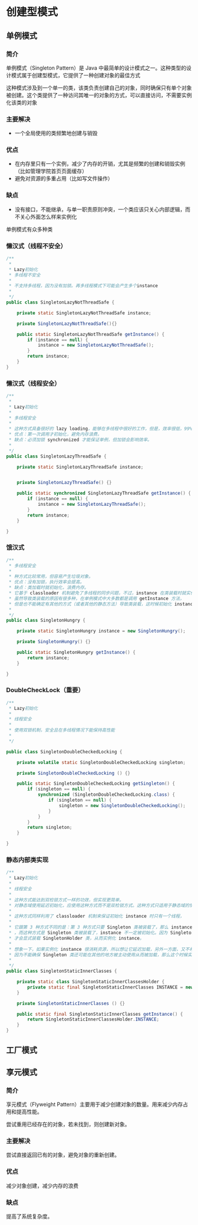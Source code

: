 # 创建型模式

## 单例模式

### 简介

单例模式（Singleton Pattern）是 Java 中最简单的设计模式之一。这种类型的设计模式属于创建型模式，它提供了一种创建对象的最佳方式

这种模式涉及到一个单一的类，该类负责创建自己的对象，同时确保只有单个对象被创建。这个类提供了一种访问其唯一的对象的方式，可以直接访问，不需要实例化该类的对象

### 主要解决


+ 一个全局使用的类频繁地创建与销毁

### 优点

+ 在内存里只有一个实例，减少了内存的开销，尤其是频繁的创建和销毁实例（比如管理学院首页页面缓存）
+ 避免对资源的多重占用（比如写文件操作）

### 缺点

+ 没有接口，不能继承，与单一职责原则冲突，一个类应该只关心内部逻辑，而不关心外面怎么样来实例化

单例模式有众多种类

### 懒汉式（线程不安全）

```java
/**
 *
 * Lazy初始化
 * 多线程不安全
 *
 * 不支持多线程，因为没有加锁。再多线程模式下可能会产生多个instance
 *
 */
public class SingletonLazyNotThreadSafe {

    private static SingletonLazyNotThreadSafe instance;

    private SingletonLazyNotThreadSafe(){}

    public static SingletonLazyNotThreadSafe getInstance() {
        if (instance == null) {
            instance = new SingletonLazyNotThreadSafe();
        }
        return instance;
    }
}
```



### 懒汉式（线程安全）

```java
/**
 *
 * Lazy初始化
 *
 * 多线程安全
 *
 * 这种方式具备很好的 lazy loading，能够在多线程中很好的工作，但是，效率很低，99% 情况下不需要同步。
 * 优点：第一次调用才初始化，避免内存浪费。
 * 缺点：必须加锁 synchronized 才能保证单例，但加锁会影响效率。
 *
 */
public class SingletonLazyThreadSafe {

    private static SingletonLazyThreadSafe instance;


    private SingletonLazyThreadSafe() {}

    public static synchronized SingletonLazyThreadSafe getInstance() {
        if (instance == null) {
            instance = new SingletonLazyThreadSafe();
        }
        return instance;
    }

}
```



### 饿汉式

```java
/**
 * 多线程安全
 *
 * 种方式比较常用，但容易产生垃圾对象。
 * 优点：没有加锁，执行效率会提高。
 * 缺点：类加载时就初始化，浪费内存。
 * 它基于 classloader 机制避免了多线程的同步问题，不过，instance 在类装载时就实例化，
 * 虽然导致类装载的原因有很多种，在单例模式中大多数都是调用 getInstance 方法，
 * 但是也不能确定有其他的方式（或者其他的静态方法）导致类装载，这时候初始化 instance 显然没有达到 lazy loading 的效果。
 *
 */
public class SingletonHungry {

    private static SingletonHungry instance = new SingletonHungry();

    private SingletonHungry() {}

    public static SingletonHungry getInstance() {
        return instance;
    }

}
```



### DoubleCheckLock（重要）

```java
/**
 * Lazy初始化
 *
 * 线程安全
 *
 * 使用双锁机制，安全且在多线程情况下能保持高性能
 *
 */

public class SingletonDoubleCheckedLocking {

    private volatile static SingletonDoubleCheckedLocking singleton;

    private SingletonDoubleCheckedLocking () {}

    public static SingletonDoubleCheckedLocking getSingleton() {
        if (singleton == null) {
            synchronized (SingletonDoubleCheckedLocking.class) {
                if (singleton == null) {
                    singleton = new SingletonDoubleCheckedLocking();
                }
            }
        }
        return singleton;
    }

}
```



### 静态内部类实现

```java
/**
 * Lazy初始化
 *
 * 线程安全
 *
 * 这种方式能达到双检锁方式一样的功效，但实现更简单。
 * 对静态域使用延迟初始化，应使用这种方式而不是双检锁方式。这种方式只适用于静态域的情况，双检锁方式可在实例域需要延迟初始化时使用。
 *
 * 这种方式同样利用了 classloader 机制来保证初始化 instance 时只有一个线程，
 *
 * 它跟第 3 种方式不同的是：第 3 种方式只要 Singleton 类被装载了，那么 instance 就会被实例化（没有达到 lazy loading 效果）
 * ，而这种方式是 Singleton 类被装载了，instance 不一定被初始化。因为 SingletonHolder 类没有被主动使用，只有通过显式调用 getInstance 方法时，
 * 才会显式装载 SingletonHolder 类，从而实例化 instance。
 *
 * 想象一下，如果实例化 instance 很消耗资源，所以想让它延迟加载，另外一方面，又不希望在 Singleton 类加载时就实例化，
 * 因为不能确保 Singleton 类还可能在其他的地方被主动使用从而被加载，那么这个时候实例化 instance 显然是不合适的。这个时候，这种方式相比饿汉式就显得很合理。
 *
 */
public class SingletonStaticInnerClasses {

    private static class SingletonStaticInnerClassesHolder {
        private static final SingletonStaticInnerClasses INSTANCE = new SingletonStaticInnerClasses();
    }

    private SingletonStaticInnerClasses () {}

    public static final SingletonStaticInnerClasses getInstance() {
        return SingletonStaticInnerClassesHolder.INSTANCE;
    }
}
```



## 工厂模式



## 享元模式

### 简介

享元模式（Flyweight Pattern）主要用于减少创建对象的数量。用来减少内存占用和提高性能。

尝试重用已经存在的对象，若未找到，则创建新对象。

### 主要解决

尝试直接返回已有的对象，避免对象的重新创建。

### 优点

减少对象创建，减少内存的浪费

### 缺点

提高了系统复杂度。

